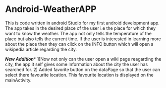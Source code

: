 # Android-WeatherAPP
This is code written in android Studio for my first android development app.
The app takes in the desired place of the user i.e the place for which they want to know the weather. The app not only tells the temperature of the place but also
tells the current time. If the user is interested in learning more about the place then they can click on the INFO button which will open a wikipedia article regarding the 
city. 


*******New Addition********
 1)Now not only can the user open a wiki page reagarding the city, the app it self gives some Information about the city the user has searched for.
 2) Added favorite button on the dataPage so that the user can select there favourite location. This favourite location is displayed on the mainActivity.
